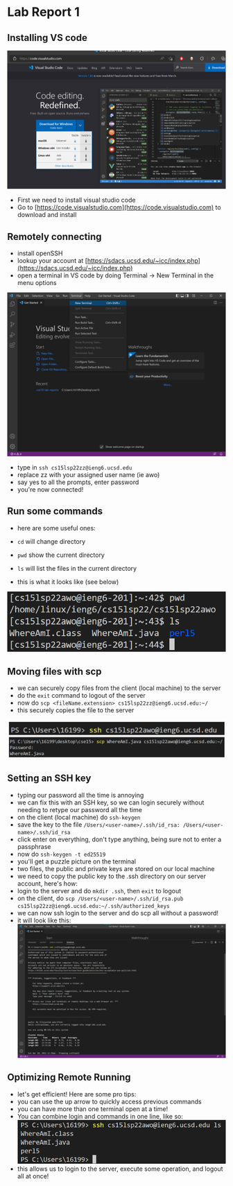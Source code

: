 # Lab Report 1

## Installing VS code

![image](VScode.png)

* First we need to install visual studio code
* Go to [https://code.visualstudio.com](https://code.visualstudio.com) to download and install


## Remotely connecting

* install openSSH
* lookup your account at [https://sdacs.ucsd.edu/~icc/index.php](https://sdacs.ucsd.edu/~icc/index.php)
* open a terminal in VS code by doing Terminal -> New Terminal in the menu options

![image](p2NewTerminal.png)

* type in `ssh cs15lsp22zz@ieng6.ucsd.edu` 
* replace zz with your assigned user name (ie awo)
* say yes to all the prompts, enter password
* you're now connected!

## Run some commands
* here are some useful ones:
* `cd` will change directory
* `pwd` show the current directory
* `ls` will list the files in the current directory

* this is what it looks like (see below)

![image](p3RunCommands.png)

## Moving files with scp

* we can securely copy files from the client (local machine) to the server
* do the `exit` command to logout of the server
* now do `scp <fileName.extension> cs15lsp22zz@ieng6.ucsd.edu:~/`
* this securely copies the file to the server

![image](p4scp.png)

## Setting an SSH key

* typing our password all the time is annoying
* we can fix this with an SSH key, so we can login securely without needing to retype our password all the time
* on the client (local machine) do `ssh-keygen`
* save the key to the file `/Users/<user-name>/.ssh/id_rsa: /Users/<user-name>/.ssh/id_rsa`
* click enter on everything, don't type anything, being sure not to enter a passphrase
* now do `ssh-keygen -t ed25519`
* you'll get a puzzle picture on the terminal
* two files, the public and private keys are stored on our local machine
* we need to copy the public key to the .ssh directory on our server account, here's how:
* login to the server and do `mkdir .ssh`, then `exit` to logout
* on the client, do `scp /Users/<user-name>/.ssh/id_rsa.pub cs15lsp22zz@ieng6.ucsd.edu:~/.ssh/authorized_keys`
* we can now ssh login to the server and do scp all without a password!
* it will look like this:
![image](p5-SSH-key.png)

## Optimizing Remote Running
* let's get efficient! Here are some pro tips:
* you can use the up arrow to quickly access previous commands
* you can have more than one terminal open at a time!
* You can combine login and commands in one line, like so:
![image](p6ProTips.png)
* this allows us to login to the server, execute some operation, and logout all at once!

